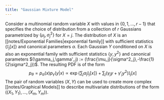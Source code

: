 ```yaml
---
title: "Gaussian Mixture Model"
---
```

Consider a  multinomial random variable $X$ with values in $\{0,1,\dots,r-1\}$ that specifies the choice of distribution from a collection of $r$ Gaussians parametrized by $\{\mu_j,\sigma^2_j\}$ for $X=j$. The distribution of $X$ is an [[notes/Exponential Families|exponential family]] with sufficient statistics $\{\mathbb{I}_j[x]\}$ and canonical parameters $\alpha$. Each Gaussian $Y$ conditioned on $X$ is also an exponential family with sufficient statistics $\{y,y^2\}$ and canonical parameters $(\gamma_j,\gamma'_j) := (\frac{\mu_j}{\sigma^2_j},-\frac{1}{2\sigma^2_j})$. The resulting PDF is of the form
$$p_{\theta} = p_\alpha(x)p_\gamma(y|x) \propto \exp\left\{\sum_j\alpha_j\mathbb{I}_j[x]\right\} + \sum_j (\gamma_jy+\gamma'_jy^2)\mathbb{I}_j[x]$$
The pair of random variables $(X,Y)$ can be used to create more complex [[notes/Graphical Models]] to describe multivariate distributions of the form $((X_1,Y_1),\dots,(X_m,Y_m))$.